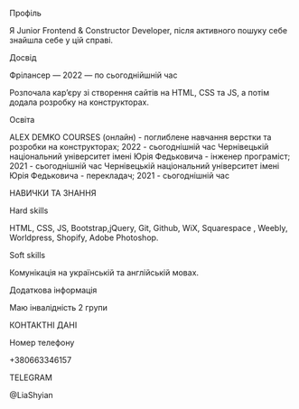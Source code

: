 Профіль

Я Junior Frontend & Constructor Developer, після активного пошуку себе знайшла себе у цій справі.

Досвід

Фрілансер — 2022 —  по сьогоднійшній час


Розпочала кар’єру зі створення сайтів на HTML, CSS та JS, а потім додала розробку на конструкторах.

Освіта

ALEX DEMKO COURSES (онлайн) - поглиблене навчання верстки та розробки на конструкторах; 2022 - сьогоднішній час
Чернівецькій національний університет імені Юрія Федьковича - інженер програміст; 2021 - сьогоднішній час
Чернівецькій національний університет імені Юрія Федьковича - перекладач; 2021 - сьогоднішній час

НАВИЧКИ ТА ЗНАННЯ

Hard skills

HTML, CSS, JS, Bootstrap,jQuery, Git, Github, WiX, Squarespace , Weebly, Worldpress, Shopify, Adobe Photoshop.

Soft skills

Комунікація на українській та англійській мовах.

Додаткова інформація

Маю інвалідність 2 групи

КОНТАКТНІ ДАНІ 

Номер телефону 

+380663346157

TELEGRAM

@LiaShyian
